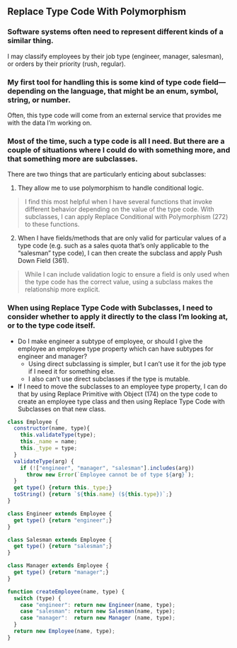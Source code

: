 ## Replace Type Code With Polymorphism

### Software systems often need to represent different kinds of a similar thing.
I may classify employees by their job type (engineer, manager, salesman), or orders by their priority (rush, regular).

### My first tool for handling this is some kind of type code field—depending on the language, that might be an enum, symbol, string, or number.
Often, this type code will come from an external service that provides me with the data I’m working on.

### Most of the time, such a type code is all I need. But there are a couple of situations where I could do with something more, and that something more are subclasses.
There are two things that are particularly enticing about subclasses:

1. They allow me to use polymorphism to handle conditional logic.
> I find this most helpful when I have several functions that invoke different behavior depending on the value of the type code. With subclasses, I can apply Replace Conditional with Polymorphism (272) to these functions.

2. When I have fields/methods that are only valid for particular values of a type code (e.g. such as a sales quota that’s only applicable to the “salesman” type code), I can then create the subclass and apply Push Down Field (361).
> While I can include validation logic to ensure a field is only used when the type code has the correct value, using a subclass makes the relationship more explicit.

### When using Replace Type Code with Subclasses, I need to consider whether to apply it directly to the class I’m looking at, or to the type code itself.
* Do I make engineer a subtype of employee, or should I give the employee an employee type property which can have subtypes for engineer and manager?
  * Using direct subclassing is simpler, but I can’t use it for the job type if I need it for something else.
  * I also can’t use direct subclasses if the type is mutable.
* If I need to move the subclasses to an employee type property, I can do that by using Replace Primitive with Object (174) on the type code to create an employee type class and then using Replace Type Code with Subclasses on that new class.

```javascript
class Employee {
  constructor(name, type){
    this.validateType(type);
    this._name = name;
    this._type = type;
  }
  validateType(arg) {
    if (!["engineer", "manager", "salesman"].includes(arg))
      throw new Error(`Employee cannot be of type ${arg}`);
  }
  get type() {return this._type;}
  toString() {return `${this.name} (${this.type})`;}
}

class Engineer extends Employee {
  get type() {return "engineer";}
}

class Salesman extends Employee {
  get type() {return "salesman";}
}

class Manager extends Employee {
  get type() {return "manager";}
}

function createEmployee(name, type) {
  switch (type) {
    case "engineer": return new Engineer(name, type);
    case "salesman": return new Salesman(name, type);
    case "manager":  return new Manager (name, type);
  }
  return new Employee(name, type);
}
```
